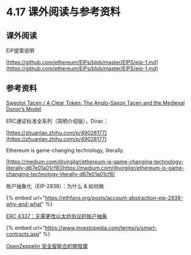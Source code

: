 # 4.17 课外阅读与参考资料

## 课外阅读

EIP提案说明

[https://github.com/ethereum/EIPs/blob/master/EIPS/eip-1.md](https://github.com/ethereum/EIPs/blob/master/EIPS/eip-1.md)

## 参考资料

[Sweotol Tacen / A Clear Token: The Anglo-Saxon Tacen and the Medieval Donor’s Model](https://www.medievalists.net/2014/12/sweotol-tacen-clear-token-anglo-saxon-tacen-medieval-donors-model/)

ERC通证标准全系列（简明介绍版），Dirac：

[https://zhuanlan.zhihu.com/p/49028177](https://zhuanlan.zhihu.com/p/49028177)

Ethereum is game-changing technology, literally.

[https://medium.com/@virgilgr/ethereum-is-game-changing-technology-literally-d67e01a01cf8](https://medium.com/@virgilgr/ethereum-is-game-changing-technology-literally-d67e01a01cf8)

账户抽象化（EIP-2938）：为什么 & 如何做

{% embed url="https://ethfans.org/posts/account-abstraction-eip-2938-why-and-what" %}

[ERC 4337：无需更改以太坊协议的账户抽象](https://www.odaily.news/post/5174238)

{% embed url="https://www.investopedia.com/terms/s/smart-contracts.asp" %}

[OpenZeppelin 安全智能合約開發庫](https://medium.com/my-blockchain-development-daily-journey/openzeppelin-%E5%AE%89%E5%85%A8%E6%99%BA%E8%83%BD%E5%90%88%E7%B4%84%E9%96%8B%E7%99%BC%E5%BA%AB-f671a51fe410)

